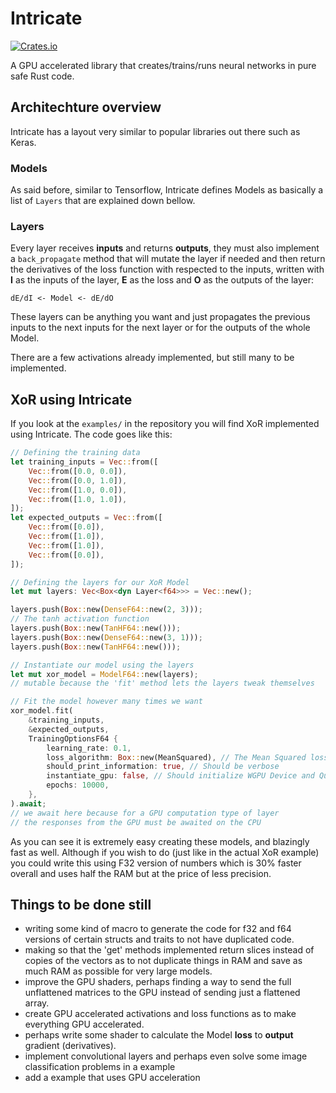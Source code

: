 # Intricate

[![Crates.io](https://img.shields.io/crates/v/intricate.svg?label=intricate)](https://crates.io/crates/intricate)

A GPU accelerated library that creates/trains/runs neural networks in pure safe Rust code.

## Architechture overview

Intricate has a layout very similar to popular libraries out there such as Keras.

### Models

As said before, similar to Tensorflow, Intricate defines Models as basically
a list of `Layers` that are explained down bellow.

### Layers

Every layer receives **inputs** and returns **outputs**, 
they must also implement a `back_propagate` method that 
will mutate the layer if needed and then return the derivatives
of the loss function with respected to the inputs, 
written with **I** as the inputs of the layer, 
**E** as the loss and **O** as the outputs of the layer:

```
dE/dI <- Model <- dE/dO
```

These layers can be anything you want and just propagates the previous inputs
to the next inputs for the next layer or for the outputs of the whole Model.

There are a few activations already implemented, but still many to be implemented.

## XoR using Intricate

If you look at the `examples/` in the repository 
you will find XoR implemented using Intricate. The code goes like this:

```rs
// Defining the training data
let training_inputs = Vec::from([
    Vec::from([0.0, 0.0]),
    Vec::from([0.0, 1.0]),
    Vec::from([1.0, 0.0]),
    Vec::from([1.0, 1.0]),
]);
let expected_outputs = Vec::from([
    Vec::from([0.0]),
    Vec::from([1.0]),
    Vec::from([1.0]),
    Vec::from([0.0]),
]);
```

```rs
// Defining the layers for our XoR Model
let mut layers: Vec<Box<dyn Layer<f64>>> = Vec::new();

layers.push(Box::new(DenseF64::new(2, 3)));
// The tanh activation function
layers.push(Box::new(TanHF64::new()));
layers.push(Box::new(DenseF64::new(3, 1)));
layers.push(Box::new(TanHF64::new()));
```

```rs
// Instantiate our model using the layers
let mut xor_model = ModelF64::new(layers);
// mutable because the 'fit' method lets the layers tweak themselves
```

```rs
// Fit the model however many times we want
xor_model.fit(
    &training_inputs, 
    &expected_outputs, 
    TrainingOptionsF64 {
        learning_rate: 0.1,
        loss_algorithm: Box::new(MeanSquared), // The Mean Squared loss function
        should_print_information: true, // Should be verbose
        instantiate_gpu: false, // Should initialize WGPU Device and Queue for GPU layers
        epochs: 10000,
    },
).await;
// we await here because for a GPU computation type of layer
// the responses from the GPU must be awaited on the CPU
```

As you can see it is extremely easy creating these models, and blazingly fast as well.
Although if you wish to do (just like in the actual XoR example) you 
could write this using F32 version of numbers which is 30% faster 
overall and uses half the RAM but at the price of less precision.

## Things to be done still
- writing some kind of macro to generate the code for f32 and f64 versions of certain structs and traits to not have duplicated code.
- making so that the 'get' methods implemented return slices instead of copies of the vectors as to not duplicate things in RAM and save as much RAM as possible for very large models.
- improve the GPU shaders, perhaps finding a way to send the full unflattened matrices to the GPU instead of sending just a flattened array.
- create GPU accelerated activations and loss functions as to make everything GPU accelerated.
- perhaps write some shader to calculate the Model **loss** to **output** gradient (derivatives).
- implement convolutional layers and perhaps even solve some image classification problems in a example
- add a example that uses GPU acceleration